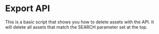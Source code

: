 # Export API

This is a basic script that shows you how to delete assets with the API. It will delete all assets that match the SEARCH parameter set at the top.
